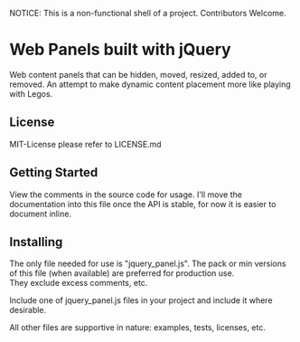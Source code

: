 NOTICE: This is a non-functional shell of a project. Contributors Welcome.

# Web Panels built with jQuery
Web content panels that can be hidden, moved, resized, added to, or removed.  An 
attempt to make dynamic content placement more like playing with Legos.

## License
MIT-License please refer to LICENSE.md

## Getting Started
View the comments in the source code for usage.  I'll move the documentation into 
this file once the API is stable, for now it is easier to document inline.

## Installing
The only file needed for use is "jquery_panel.js".
The pack or min versions of this file (when available) are preferred for production use.  
They exclude excess comments, etc.  

Include one of jquery_panel.js files in your project and include it where desirable.

All other files are supportive in nature: examples, tests, licenses, etc.